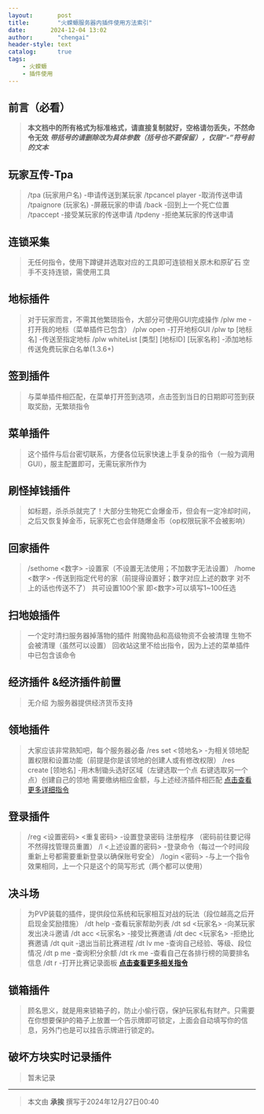 ```yaml
---
layout:       post
title:        "火蝾螈服务器内插件使用方法索引"
date:       2024-12-04 13:02
author:       "chengai"
header-style: text
catalog:      true
tags:
    - 火蝾螈
    - 插件使用
---
```


## 前言（必看）

> **本文档中的所有格式为标准格式，请直接复制就好，空格请勿丢失，不然命令无效**
> ***带括号的请删除改为具体参数（括号也不要保留），仅限“-”符号前的文本***

## 玩家互传-Tpa

> /tpa (玩家用户名) -申请传送到某玩家
> /tpcancel player -取消传送申请
> /tpaignore (玩家名) -屏蔽玩家的申请
> /back -回到上一个死亡位置
> /tpaccept -接受某玩家的传送申请
> /tpdeny -拒绝某玩家的传送申请

## 连锁采集

> 无任何指令，使用下蹲键并选取对应的工具即可连锁相关原木和原矿石
> 空手不支持连锁，需使用工具

## 地标插件

> 对于玩家而言，不需其他繁琐指令，大部分可使用GUI完成操作
> /plw me -打开我的地标（菜单插件已包含）
> /plw open -打开地标GUI
> /plw tp [地标名] -传送至指定地标
> /plw whiteList [类型] [地标ID] [玩家名称] -添加地标传送免费玩家白名单(1.3.6+)

## 签到插件

> 与菜单插件相匹配，在菜单打开签到选项，点击签到当日的日期即可签到获取奖励，无繁琐指令

## 菜单插件

> 这个插件与后台密切联系，方便各位玩家快速上手复杂的指令（一般为调用GUI），服主配置即可，无需玩家所作为

## 刷怪掉钱插件

> 如标题，杀杀杀就完了！大部分生物死亡会爆金币，但会有一定冷却时间，之后又恢复掉金币，玩家死亡也会伴随爆金币（op权限玩家不会被影响）

## 回家插件

> /sethome <数字> -设置家（不设置无法使用；不加数字无法设置）
> /home <数字> -传送到指定代号的家（前提得设置好；数字对应上述的数字 对不上的话也传送不了）
> 共可设置100个家 即<数字>可以填写1~100任选

## 扫地娘插件

> 一个定时清扫服务器掉落物的插件
> 附魔物品和高级物资不会被清理
> 生物不会被清理（虽然可以设置）
> 回收站这里不给出指令，因为上述的菜单插件中已包含该命令

## 经济插件 &经济插件前置

> 无介绍 为服务器提供经济货币支持

## 领地插件

> 大家应该非常熟知吧，每个服务器必备
> /res set <领地名> -为相关领地配置权限和设置功能（前提是你是该领地的创建人或有修改权限）
> /res create [领地名] -用木制锄头选好区域（左键选取一个点 右键选取另一个点）创建自己的领地
> 需要缴纳相应金额，与上述经济插件相匹配
> [点击查看更多详细指令](https://b23.tv/v82GlDm)

## 登录插件

> /reg <设置密码> <重复密码> -设置登录密码 注册程序 （密码前往要记得 不然得找管理员重置）
> /l <上述设置的密码> -登录命令（每过一个时间段重新上号都需要重新登录以确保账号安全）
> /login <密码> -与上一个指令效果相同，上一个只是这个的简写形式（两个都可以使用）

## 决斗场

> 为PVP装载的插件，提供段位系统和玩家相互对战的玩法（段位越高之后开启现金奖励措施）
> /dt help -查看玩家帮助列表
> /dt sd <玩家名> -向某玩家发出决斗邀请
> /dt acc <玩家名> -接受比赛邀请
> /dt dec <玩家名> -拒绝比赛邀请
> /dt quit -退出当前比赛进程
> /dt lv me -查询自己经验、等级、段位情况
> /dt p me -查询积分余额
> /dt rk me -查看自己在各排行榜的简要排名信息
> /dt r -打开比赛记录面板
> [**点击查看更多相关指令**](https://www.yuque.com/qiuyun-hsodc/flfcwb/ikqzv9l0csnvueg3)

## 锁箱插件

> 顾名思义，就是用来锁箱子的，防止小偷行窃，保护玩家私有财产。只需要在你想要保护的箱子上放置一个告示牌即可锁定，上面会自动填写你的信息，另外门也是可以挂告示牌进行锁定的。

## 破坏方块实时记录插件

> 暂未记录
---
> 本文由 **承挨** 撰写于2024年12月27日00:40
